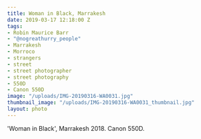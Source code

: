 ```yaml
---
title: Woman in Black, Marrakesh
date: 2019-03-17 12:18:00 Z
tags:
- Robin Maurice Barr
- "@nogreathurry_people"
- Marrakesh
- Morroco
- strangers
- street
- street photographer
- street photography
- 550D
- Canon 550D
image: "/uploads/IMG-20190316-WA0031.jpg"
thumbnail_image: "/uploads/IMG-20190316-WA0031_thumbnail.jpg"
layout: photo
---
```


'Woman in Black', Marrakesh 2018. Canon 550D.